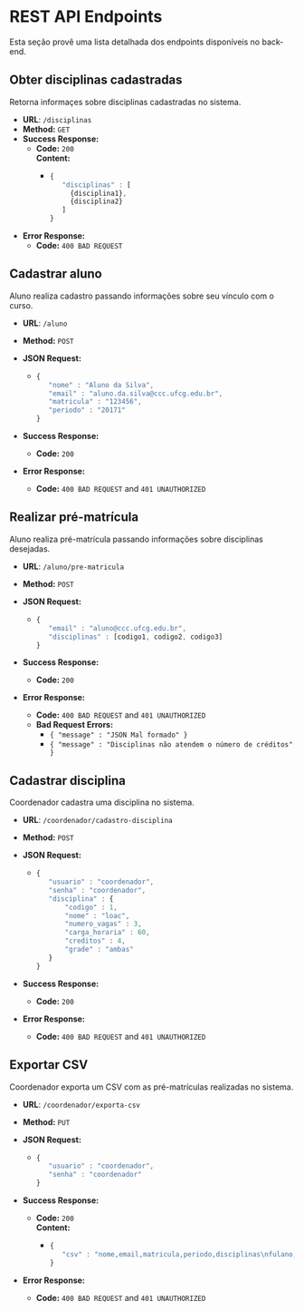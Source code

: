#  REST API Endpoints
Esta seção provê uma lista detalhada dos endpoints disponíveis no back-end.

## Obter disciplinas cadastradas
  Retorna informaçes sobre disciplinas cadastradas no sistema.

* **URL**: `/disciplinas`
* **Method:** `GET`
* **Success Response:**
  * **Code:** `200` <br /> **Content:** 
	  * ```javascript
	    {
	       "disciplinas" : [
		     {disciplina1},
		     {disciplina2}
	       ]
	    }
		```	
* **Error Response:**
  * **Code:** `400 BAD REQUEST`<br />
  
## Cadastrar aluno
  Aluno realiza cadastro passando informações sobre seu vínculo com o curso.

* **URL**: `/aluno`
* **Method:** `POST`

* **JSON Request:**
	* ```javascript
	  {
	     "nome" : "Aluno da Silva",
	     "email" : "aluno.da.silva@ccc.ufcg.edu.br",
	     "matricula" : "123456",
	     "periodo" : "20171"
	  }
	  ```
* **Success Response:**
  * **Code:** `200` <br />
* **Error Response:**
  * **Code:** `400 BAD REQUEST` and `401 UNAUTHORIZED`<br />
  
## Realizar pré-matrícula
  Aluno realiza pré-matrícula passando informações sobre disciplinas desejadas.

* **URL**: `/aluno/pre-matricula`
* **Method:** `POST`

* **JSON Request:**
	* ```javascript
	  {
	     "email" : "aluno@ccc.ufcg.edu.br",
	     "disciplinas" : [codigo1, codigo2, codigo3]
	  }
	  ```
* **Success Response:**
  * **Code:** `200` <br />
* **Error Response:**
  * **Code:** `400 BAD REQUEST` and `401 UNAUTHORIZED`<br />
  * **Bad Request Errors:**
    * `{ "message" : "JSON Mal formado" }`
    * `{ "message" : "Disciplinas não atendem o número de créditos" }`

## Cadastrar disciplina
  Coordenador cadastra uma disciplina no sistema.

* **URL**: `/coordenador/cadastro-disciplina`
* **Method:** `POST`

* **JSON Request:**
	* ```javascript
	  {
	     "usuario" : "coordenador",
	     "senha" : "coordenador",
	     "disciplina" : {
	         "codigo" : 1,  
	         "nome" : "loac",
	         "numero_vagas" : 3,
	         "carga_horaria" : 60,
	         "creditos" : 4,
	         "grade" : "ambas"
	     }
	  }
	  ```
* **Success Response:**
  * **Code:** `200` <br />
* **Error Response:**
  * **Code:** `400 BAD REQUEST` and `401 UNAUTHORIZED`<br />  
  
## Exportar CSV
  Coordenador exporta um CSV com as pré-matrículas realizadas no sistema.

* **URL**: `/coordenador/exporta-csv`
* **Method:** `PUT`

* **JSON Request:**
	* ```javascript
	  {
	     "usuario" : "coordenador",
	     "senha" : "coordenador"
	  }
	  ```
* **Success Response:**
  * **Code:** `200` <br /> **Content:** 
	  * ```javascript
	    {
	       "csv" : "nome,email,matricula,periodo,disciplinas\nfulano,fulano@ccc.ufcg.edu.br,1111,20171,[codigo1,codigo2]"
	    }
		```		
* **Error Response:**
  * **Code:** `400 BAD REQUEST` and `401 UNAUTHORIZED`<br />
